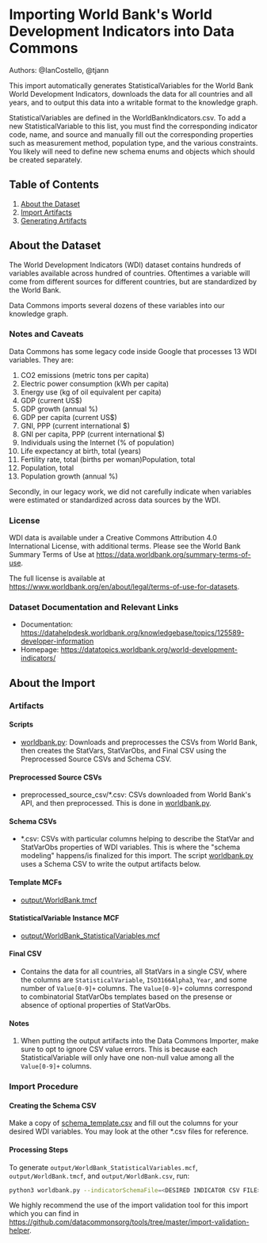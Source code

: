 # Importing World Bank's World Development Indicators into Data Commons

Authors: @IanCostello, @tjann

This import automatically generates StatisticalVariables for
the World Bank World Development Indicators, downloads the data
for all countries and all years, and to output this data into a
writable format to the knowledge graph.

StatisticalVariables are defined in the WorldBankIndicators.csv. To add a new
StatisticalVariable to this list, you must find the corresponding indicator
code, name, and source and manually fill out the corresponding properties such
as measurement method, population type, and the various constraints. You likely
will need to define new schema enums and objects which should be created
separately.

## Table of Contents

1. [About the Dataset](#about-the-dataset)
1. [Import Artifacts](#import-artifacts)
1. [Generating Artifacts](#generating-artifacts)

## About the Dataset

The World Development Indicators (WDI) dataset contains hundreds of variables
available across hundred of countries. Oftentimes a variable will come from different
sources for different countries, but are standardized by the World Bank.

Data Commons imports several dozens of these variables into our knowledge graph.

### Notes and Caveats

Data Commons has some legacy code inside Google that processes 13 WDI variables.
They are:

1. CO2 emissions (metric tons per capita)
1. Electric power consumption (kWh per capita)
1. Energy use (kg of oil equivalent per capita)
1. GDP (current US$)
1. GDP growth (annual %)
1. GDP per capita (current US$)
1. GNI, PPP (current international $)
1. GNI per capita, PPP (current international $)
1. Individuals using the Internet (% of population)
1. Life expectancy at birth, total (years)
1. Fertility rate, total (births per woman)Population, total
1. Population, total
1. Population growth (annual %)

Secondly, in our legacy work, we did not carefully indicate when variables were estimated or standardized across data sources by the WDI.

### License

WDI data is available under a Creative Commons Attribution 4.0 International License, with additional terms. Please see the World Bank Summary Terms of Use at <https://data.worldbank.org/summary-terms-of-use>.

The full license is available at <https://www.worldbank.org/en/about/legal/terms-of-use-for-datasets>.

### Dataset Documentation and Relevant Links

- Documentation: <https://datahelpdesk.worldbank.org/knowledgebase/topics/125589-developer-information>
- Homepage: <https://datatopics.worldbank.org/world-development-indicators/>

## About the Import

### Artifacts

#### Scripts

- [worldbank.py](worldbank.py): Downloads and preprocesses the CSVs from World Bank, then creates the StatVars, StatVarObs, and Final CSV using the Preprocessed Source CSVs and Schema CSV.

#### Preprocessed Source CSVs

- preprocessed_source_csv/\*.csv: CSVs downloaded from World Bank's API, and then preprocessed. This is done in [worldbank.py](worldbank.py).

#### Schema CSVs

- \*.csv: CSVs with particular columns helping to describe the StatVar and StatVarObs properties of WDI variables. This is where the "schema modeling" happens/is finalized for this import. The script [worldbank.py](worldbank.py) uses a Schema CSV to write the output artifacts below.

#### Template MCFs

- [output/WorldBank.tmcf](output/WorldBank.tmcf)

#### StatisticalVariable Instance MCF

- [output/WorldBank_StatisticalVariables.mcf](output/WorldBank_StatisticalVariables.mcf)

#### Final CSV

- Contains the data for all countries, all StatVars in a single CSV, where the columns are `StatisticalVariable`, `ISO3166Alpha3`, `Year`, and some number of `Value[0-9]+` columns. The `Value[0-9]+` columns correspond to combinatorial StatVarObs templates based on the presense or absence of optional properties of StatVarObs.

#### Notes

1. When putting the output artifacts into the Data Commons Importer, make sure to opt to ignore CSV value errors. This is because each StatisticalVariable will only have one non-null value among all the `Value[0-9]+` columns.

### Import Procedure

#### Creating the Schema CSV

Make a copy of [schema_template.csv](schema_template.csv) and fill out the columns
for your desired WDI variables. You may look at the other \*.csv files for reference.

#### Processing Steps

To generate `output/WorldBank_StatisticalVariables.mcf`,
`output/WorldBank.tmcf`, and `output/WorldBank.csv`, run:

```bash
python3 worldbank.py --indicatorSchemaFile=<DESIRED INDICATOR CSV FILE> --fetchFromSource=<WHETHER TO RE-FETCH FROM WDI WEBSITE INSTEAD OF USING CHECKED-IN CSVS>
```

We highly recommend the use of the import validation tool for this import which
you can find in
https://github.com/datacommonsorg/tools/tree/master/import-validation-helper.
